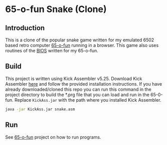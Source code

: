 # 65-o-fun Snake (Clone)

## Introduction

This is a clone of the popular snake game written for my emulated 6502 based retro computer [65-o-fun](https://github.com/y0014984/65-o-fun) running in a browser. This game also uses routines of the [BIOS](https://github.com/y0014984/65-o-fun-bios) written for my 65-o-fun.

## Build

This project is written using Kick Assembler v5.25. Download Kick Assembler [here](https://www.theweb.dk/KickAssembler) and follow the provided installation instructions. If you have already downloaded/cloned this repo you can run this command in the project directory to build the *.prg file that you can load and run in the 65-0-fun. Replace `KickAss.jar` with the path where you installed Kick Assembler. 

```bash
java -jar KickAss.jar snake.asm
```

## Run

See [65-o-fun](https://github.com/y0014984/65-o-fun) project on how to run programs.
